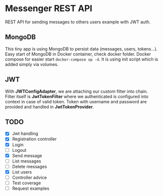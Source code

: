 # Messenger REST API
REST API for sending messages to others users example with JWT auth.
## MongoDB
This tiny app is using MongoDB to persist data (messages, users, tokens...).
Easy start of MongoDB in Docker container, check docker folder.
Docker compose for easier start `docker-compose up -d`. It is using init script which is added simply via volumes.

## JWT
With **JWTConfigAdapter**, we are attaching our custom filter into chain. Filter itself is **JwtTokenFilter** where we authenticated is configured into context in case of valid token. Token with username and password are provided and handled in **JwtTokenProvider**.

## TODO
- [x] Jwt handling
- [x] Registration controller
- [x] Login
- [ ] Logout
- [x] Send message
- [ ] List messages
- [ ] Delete messages
- [x] List users
- [ ] Controller advice
- [ ] Test coverage
- [ ] Request examples